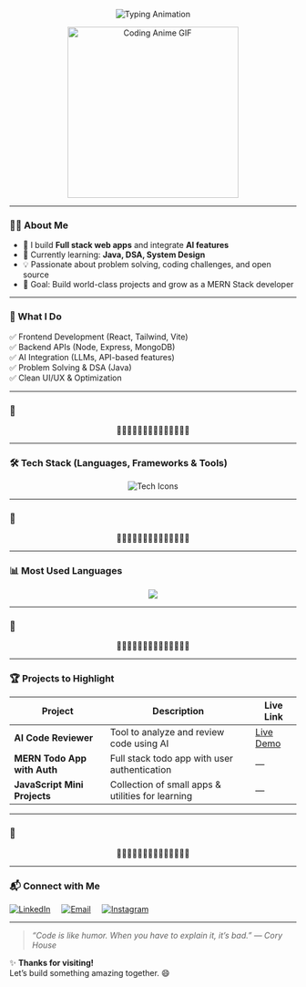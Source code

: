 <p align="center">
  <img src="https://readme-typing-svg.herokuapp.com?size=28&color=00BFFF&lines=👋+Hi,+I'm+Sahil+Gupta;💻+MERN+Stack+Developer;🤖+AI+Enthusiast" alt="Typing Animation" />
</p>

<p align="center">
  <img src="https://media.giphy.com/media/3o7abKhOpu0NwenH3O/giphy.gif" alt="Coding Anime GIF" width="300"/>
</p>

---

### 👨‍💻 About Me
- 🔭 I build **Full stack web apps** and integrate **AI features**  
- 🌱 Currently learning: **Java, DSA, System Design**  
- 💡 Passionate about problem solving, coding challenges, and open source  
- 🎯 Goal: Build world-class projects and grow as a MERN Stack developer

---

### 🧠 What I Do
✅ Frontend Development (React, Tailwind, Vite)  
✅ Backend APIs (Node, Express, MongoDB)  
✅ AI Integration (LLMs, API-based features)  
✅ Problem Solving & DSA (Java)  
✅ Clean UI/UX & Optimization  

---

### 🌊

<p align="center">
  🌊🌊🌊🌊🌊🌊🌊🌊🌊🌊🌊🌊🌊🌊
</p>

---

### 🛠️ Tech Stack (Languages, Frameworks & Tools)
<p align="center">
  <img src="https://skillicons.dev/icons?i=html,css,js,react,nodejs,express,mongodb,java,c,python,tailwind,vite,git,github,linux,vscode,postman,figma,vercel,netlify,mongodb,intellij,eclipse,terminal" alt="Tech Icons" />
</p>

---

### 🌊

<p align="center">
  🌊🌊🌊🌊🌊🌊🌊🌊🌊🌊🌊🌊🌊🌊
</p>

---

### 📊 Most Used Languages
<p align="center">
  <img src="https://github-readme-stats.vercel.app/api/top-langs/?username=sahilGuptaa28&layout=compact&theme=tokyonight" />
</p>

---

### 🌊

<p align="center">
  🌊🌊🌊🌊🌊🌊🌊🌊🌊🌊🌊🌊🌊🌊
</p>

---

### 🏆 Projects to Highlight

| Project | Description | Live Link |
|--------|-------------|-----------|
| **AI Code Reviewer** | Tool to analyze and review code using AI | [Live Demo](https://ai-code-review-pearl.vercel.app/) |
| **MERN Todo App with Auth** | Full stack todo app with user authentication | — |
| **JavaScript Mini Projects** | Collection of small apps & utilities for learning | — |

---

### 🌊

<p align="center">
  🌊🌊🌊🌊🌊🌊🌊🌊🌊🌊🌊🌊🌊🌊
</p>

---

### 📬 Connect with Me

[![LinkedIn](https://img.shields.io/badge/LinkedIn-0077B5?logo=linkedin&logoColor=white)](https://www.linkedin.com/in/sahil-gupta28)
&nbsp;&nbsp;&nbsp;
[![Email](https://img.shields.io/badge/Email-Contact%20Me-D14836?logo=gmail&logoColor=white)](mailto:sahilgupta77236@gmail.com)
&nbsp;&nbsp;&nbsp;
[![Instagram](https://img.shields.io/badge/Instagram-E4405F?logo=instagram&logoColor=white)](https://www.instagram.com/_sahiluc_)

---

> *“Code is like humor. When you have to explain it, it’s bad.” — Cory House*

✨ **Thanks for visiting!**  
Let’s build something amazing together. 😄
